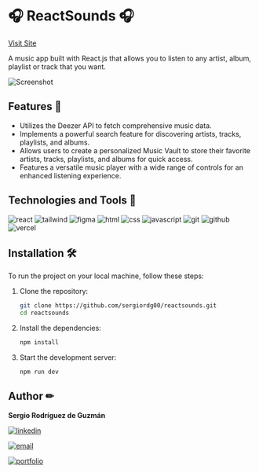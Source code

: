 # 🎧 ReactSounds 🎧
[Visit Site](https://reactsounds.sergiordg.com)

A music app built with React.js that allows you to listen to any artist, album, playlist or track that you want.

![Screenshot](https://reactsounds.sergiordg.com/share.jpg)

## Features 🚀
- Utilizes the Deezer API to fetch comprehensive music data.
- Implements a powerful search feature for discovering artists, tracks, playlists, and albums.
- Allows users to create a personalized Music Vault to store their favorite artists, tracks, playlists, and albums for quick access.
- Features a versatile music player with a wide range of controls for an enhanced listening experience.

## Technologies and Tools 🔧
![react](https://img.shields.io/static/v1?label=&message=react&color=eaeffc&logo=react&logoColor=61DAFB&style=for-the-badge) 
![tailwind](https://img.shields.io/static/v1?label=&message=tailwind%20css&color=eaeffc&logo=tailwind%20css&logoColor=06B6D4&style=for-the-badge)
![figma](https://img.shields.io/static/v1?label=&message=figma&color=eaeffc&logo=figma&logoColor=F24E1E&style=for-the-badge)
![html](https://img.shields.io/static/v1?label=&message=html&color=eaeffc&logo=html5&logoColor=E34F26&style=for-the-badge) 
![css](https://img.shields.io/static/v1?label=&message=css&color=eaeffc&logo=css3&logoColor=1572B6&style=for-the-badge)
![javascript](https://img.shields.io/static/v1?label=&message=javascript&color=eaeffc&logo=javascript&logoColor=F7DF1E&style=for-the-badge) 
![git](https://img.shields.io/static/v1?label=&message=git&color=eaeffc&logo=git&logoColor=F05032&style=for-the-badge)
![github](https://img.shields.io/static/v1?label=&message=github&color=eaeffc&logo=github&logoColor=181717&style=for-the-badge) 
![vercel](https://img.shields.io/static/v1?label=&message=vercel&color=eaeffc&logo=vercel&logoColor=000&style=for-the-badge) 

## Installation 🛠️
To run the project on your local machine, follow these steps:

1. Clone the repository:
   ```sh
   git clone https://github.com/sergiordg00/reactsounds.git
   cd reactsounds
   
2. Install the dependencies:
   ```sh
   npm install 

3. Start the development server:

   ```sh
   npm run dev

## Author ✏
**Sergio Rodríguez de Guzmán**

[![linkedin](https://img.shields.io/static/v1?label=&message=linkedin&color=0A66C2&logo=linkedin&logoColor=white&style=for-the-badge)](https://todo.com) 

[![email](https://img.shields.io/static/v1?label=&message=email&color=EA4335&logo=gmail&logoColor=white&style=for-the-badge)](mailto:sergio@sergiordg.com)

[![portfolio](https://img.shields.io/static/v1?label=&message=portfolio&color=000&style=for-the-badge)](https://sergiordg.com)
